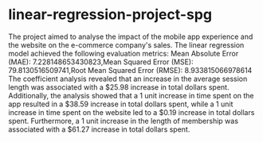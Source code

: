 # linear-regression-project-spg

The project aimed to analyse the impact of the mobile app experience and the website on the e-commerce company's sales.
The linear regression model achieved the following evaluation metrics:  Mean Absolute Error (MAE): 7.228148653430823,Mean Squared Error (MSE): 79.8130516509741,Root Mean Squared Error (RMSE): 8.933815066978614
The coefficient analysis revealed that an increase in the average session length was associated with a $25.98 increase in total dollars spent.
Additionally, the analysis showed that a 1 unit increase in time spent on the app resulted in a $38.59 increase in total dollars spent, while a 1 unit increase in time spent on the website led to a $0.19 increase in total dollars spent. Furthermore, a 1 unit increase in the length of membership was associated with a $61.27 increase in total dollars spent.

